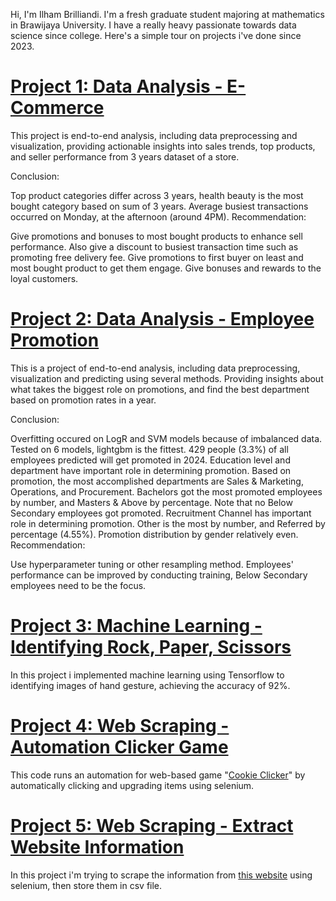 Hi, I'm Ilham Brilliandi. I'm a fresh graduate student majoring at mathematics in Brawijaya University. I have a really heavy passionate towards data science since college. Here's a simple tour on projects i've done since 2023.

# [Project 1: Data Analysis - E-Commerce](https://github.com/ilhambrilliandi/da_e-commerce)
This project is end-to-end analysis, including data preprocessing and visualization, providing actionable insights into sales trends, top products, and seller performance from 3 years dataset of a store.

Conclusion:

Top product categories differ across 3 years, health beauty is the most bought category based on sum of 3 years.
Average busiest transactions occurred on Monday, at the afternoon (around 4PM).
Recommendation:

Give promotions and bonuses to most bought products to enhance sell performance.
Also give a discount to busiest transaction time such as promoting free delivery fee.
Give promotions to first buyer on least and most bought product to get them engage.
Give bonuses and rewards to the loyal customers.


# [Project 2: Data Analysis - Employee Promotion](https://github.com/ilhambrilliandi/da_predictemployeepromotions)
This is a project of end-to-end analysis, including data preprocessing, visualization and predicting using several methods. Providing insights about what takes the biggest role on promotions, and find the best department based on promotion rates in a year.

Conclusion:

Overfitting occured on LogR and SVM models because of imbalanced data.
Tested on 6 models, lightgbm is the fittest.
429 people (3.3%) of all employees predicted will get promoted in 2024.
Education level and department have important role in determining promotion.
Based on promotion, the most accomplished departments are Sales & Marketing, Operations, and Procurement.
Bachelors got the most promoted employees by number, and Masters & Above by percentage. Note that no Below Secondary employees got promoted.
Recruitment Channel has important role in determining promotion. Other is the most by number, and Referred by percentage (4.55%).
Promotion distribution by gender relatively even.
Recommendation:

Use hyperparameter tuning or other resampling method.
Employees' performance can be improved by conducting training, Below Secondary employees need to be the focus.

# [Project 3: Machine Learning - Identifying Rock, Paper, Scissors](https://github.com/ilhambrilliandi/ml_cv_classificationrps)
In this project i implemented machine learning using Tensorflow to identifying images of hand gesture, achieving the accuracy of 92%.

# [Project 4: Web Scraping - Automation Clicker Game](https://github.com/ilhambrilliandi/ws_automationcoockieclicker)
This code runs an automation for web-based game "[Cookie Clicker](https://orteil.dashnet.org/cookieclicker/)" by automatically clicking and upgrading items using selenium.

# [Project 5: Web Scraping - Extract Website Information](https://github.com/ilhambrilliandi/ws_extractwebsiteinformation)
In this project i'm trying to scrape the information from [this website](https://www.anwb.nl/auto/private-lease/anwb-private-lease/aanbod) using selenium, then store them in csv file.
